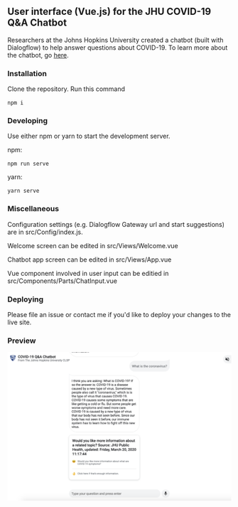 ## User interface (Vue.js) for the JHU COVID-19 Q&A Chatbot

Researchers at the Johns Hopkins University created a chatbot (built with Dialogflow) to help answer questions about COVID-19. To learn more about the chatbot, go [here](https://jhu-covid-qa.github.io/).

### Installation
Clone the repository. Run this command 
```
npm i
```

### Developing
Use either npm or yarn to start the development server.

npm:
```
npm run serve
```
yarn:
```
yarn serve
```

### Miscellaneous
Configuration settings (e.g. Dialogflow Gateway url and start suggestions) are in src/Config/index.js.

Welcome screen can be edited in src/Views/Welcome.vue

Chatbot app screen can be edited in src/Views/App.vue

Vue component involved in user input can be editied in src/Components/Parts/ChatInput.vue

### Deploying
Please file an issue or contact me if you'd like to deploy your changes to the live site.

### Preview
![](/preview.png)